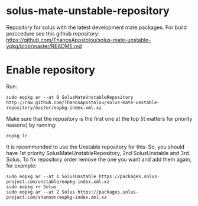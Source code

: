 # solus-mate-unstable-repository
Repository for solus with the latest development mate packages. For build proccedure see this github repository: https://github.com/ThanosApostolou/solus-mate-unstable-ypkg/blob/master/README.md

# Enable repository
Run:
```
sudo eopkg ar --at 0 SolusMateUnstableRepository http://raw.github.com/ThanosApostolou/solus-mate-unstable-repository/master/eopkg-index.xml.xz
```
Make sure that the repository is the first one at the top (it matters for priority reasons) by running:
```
eopkg lr
```
It is recommended to use the Unstable repository for this. So, you should have 1st priority SolusMateUnstableRepository, 2nd SolusUnstable and 3rd Solus. To fix repository order remove the one you want and add them again, for example:
```
sudo eopkg ar --at 1 SolusUnstable https://packages.solus-project.com/unstable/eopkg-index.xml.xz
sudo eopkg rr Solus
sudo eopkg ar --at 2 Solus https://packages.solus-project.com/shannon/eopkg-index.xml.xz
